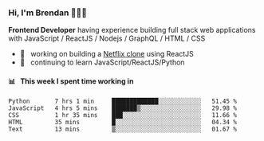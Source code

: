 ### Hi, I'm Brendan 👨🏻‍💻

<b>Frontend Developer</b> having experience building full stack web applications with JavaScript / ReactJS / Nodejs / GraphQL / HTML / CSS</p>

 - 🚀 	&nbsp; working on building a [Netflix clone](https://github.com/brendantfinn/netflix-clone) using ReactJS
 - 🌱 	&nbsp; continuing to learn JavaScript/ReactJS/Python

 
 
#### 📊 	&nbsp; This week I spent time working in
<!--START_SECTION:waka-->
```text
Python       7 hrs 1 min     █████████████░░░░░░░░░░░░   51.45 % 
JavaScript   4 hrs 5 mins    ███████▒░░░░░░░░░░░░░░░░░   29.98 % 
CSS          1 hr 35 mins    ███░░░░░░░░░░░░░░░░░░░░░░   11.66 % 
HTML         35 mins         █░░░░░░░░░░░░░░░░░░░░░░░░   04.34 % 
Text         13 mins         ▒░░░░░░░░░░░░░░░░░░░░░░░░   01.67 % 
```
<!--END_SECTION:waka-->
